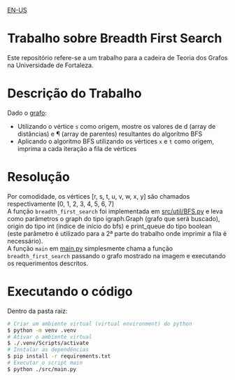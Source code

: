 [EN-US](README.md)
# Trabalho sobre Breadth First Search
Este repositório refere-se a um trabalho para a cadeira de Teoria dos Grafos na Universidade de Fortaleza.

# Descrição do Trabalho
Dado o [grafo](graph.png):  
* Utilizando o vértice `s` como origem, mostre os valores de d (array de distâncias) e ¶ (array de parentes) resultantes do algorítmo BFS
* Aplicando o algorítmo BFS utilizando os vértices `x` e `t` como origem, imprima a cada iteração a fila de vértices

# Resolução
Por comodidade, os vértices [r, s, t, u, v, w, x, y] são chamados respectivamente [0, 1, 2, 3, 4, 5, 6, 7]  
A função `breadth_first_search` foi implementada em [src/util/BFS.py](src/util/BFS.py) e leva como parâmetros o graph do tipo igraph.Graph (grafo que será buscado), origin do tipo int (indice de início do bfs) e print_queue do tipo boolean (este parâmetro é utilizado para a 2ª parte do trabalho onde imprimir a fila é necessário).  
A função `main` em [main.py](src/main.py) simplesmente chama a função `breadth_first_search` passando o grafo mostrado na imagem e executando os requerimentos descritos.  

# Executando o código
Dentro da pasta raiz:
```sh
# Criar um ambiente virtual (virtual environment) do python
$ python -m venv .venv
# Ativar o ambiente virtual
$ ./.venv/Scripts/activate
# Instalar as dependências
$ pip install -r requirements.txt
# Executar o script main
$ python ./src/main.py
```

